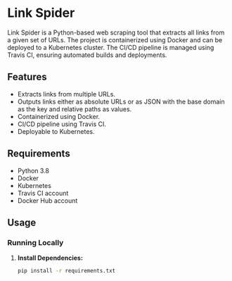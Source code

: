 # Link Spider

Link Spider is a Python-based web scraping tool that extracts all links from a given set of URLs. The project is containerized using Docker and can be deployed to a Kubernetes cluster. The CI/CD pipeline is managed using Travis CI, ensuring automated builds and deployments.

## Features

- Extracts links from multiple URLs.
- Outputs links either as absolute URLs or as JSON with the base domain as the key and relative paths as values.
- Containerized using Docker.
- CI/CD pipeline using Travis CI.
- Deployable to Kubernetes.

## Requirements

- Python 3.8
- Docker
- Kubernetes
- Travis CI account
- Docker Hub account

## Usage

### Running Locally

1. **Install Dependencies:**

   ```sh
   pip install -r requirements.txt


